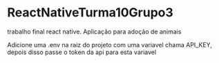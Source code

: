 # ReactNativeTurma10Grupo3
trabalho final react native. Aplicação para adoção de animais


Adicione uma .env na raiz do projeto com uma variavel chama API_KEY, depois disso passe o token da api para esta variavel
